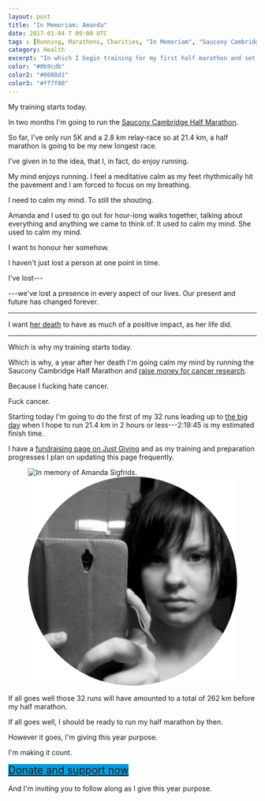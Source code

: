 ```yaml
---
layout: post
title: "In Memoriam: Amanda"
date: 2017-01-04 T 09:00 UTC
tags : [Running, Marathons, Charities, "In Memoriam", "Saucony Cambridge Half Marathon"]
category: Health
excerpt: "In which I begin training for my first half marathon and set the stage for raising money in memory of Amanda."
color: "#0b9cdb"
color2: "#0088d1"
color3: "#ff7f00"
---
```

My training starts today.

In two months I'm going to run the [Saucony Cambridge Half Marathon][marathon].

So far, I've only run 5K and a 2.8 km relay-race so at 21.4 km, a half marathon is going to be my new longest race.

I've given in to the idea, that I, in fact, do enjoy running.

My mind enjoys running. I feel a meditative calm as my feet rhythmically hit the pavement and I am forced to focus on my breathing.

I need to calm my mind. To still the shouting.

Amanda and I used to go out for hour-long walks together, talking about everything and anything we came to think of. It used to calm my mind. She used to calm my mind.

I want to honour her somehow.

I haven't just lost a person at one point in time.

I've lost---

---we've lost a presence in every aspect of our lives. Our present and future has changed forever.

***

I want [her death][sleep] to have as much of a positive impact, as her life did.

***

Which is why my training starts today.

Which is why, a year after her death I'm going calm my mind by running the Saucony Cambridge Half Marathon and [raise money for cancer research][donate].

Because I fucking hate cancer.

Fuck cancer.

Starting today I'm going to do the first of my 32 runs leading up to [the big day][fb-event] when I hope to run 21.4 km in 2 hours or less---2:19:45 is my estimated finish time.

I have a [fundraising page on Just Giving][donate] and as my training and preparation progresses I plan on updating this page frequently.

<figure class="aside-image">
  <img class="js-lazy-load" data-original="/assets/posts/2017/january/in-memoriam-amanda/in-memory-of-amanda-sigfrids.png" alt="In memory of Amanda Sigfrids.">
  <noscript>
    <img src="/assets/posts/2017/january/in-memoriam-amanda/in-memory-of-amanda-sigfrids.png" alt="In memory of Amanda Sigfrids.">
  </noscript>
</figure>

If all goes well those 32 runs will have amounted to a total of 262 km before my half marathon.

If all goes well, I should be ready to run my half marathon by then.

However it goes, I'm giving this year purpose.

I'm making it count.

<div style="font-size: 1.5em; line-height: 1.3554;">
  <a href="http://www.justgiving.com/thatplacebetweensleepandawake" style="background-image: linear-gradient(to bottom, #0b9cdb 100%, #0b9cdb 100%);">Donate and support now</a>
</div>

And I'm inviting you to follow along as I give this year purpose.

[donate]: http://www.justgiving.com/thatplacebetweensleepandawake
[marathon]: http://www.osbevents.com/events/running/saucony-cambridge-half-marathon-2017/
[sleep]: /blog/that-place-between-sleep-and-awake
[fb-event]: https://www.facebook.com/events/131867500614796/
